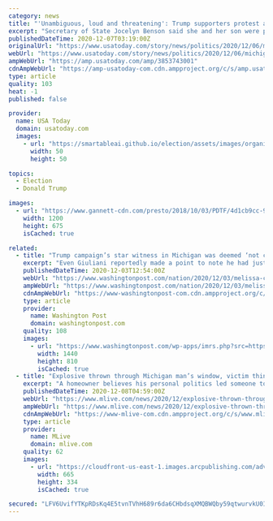 ```yaml
---
category: news
title: "'Unambiguous, loud and threatening': Trump supporters protest at home of Michigan Secretary of State Jocelyn Benson"
excerpt: "Secretary of State Jocelyn Benson said she and her son were preparing to watch a Christmas movie when the protesters showed up outside her home."
publishedDateTime: 2020-12-07T03:19:00Z
originalUrl: "https://www.usatoday.com/story/news/politics/2020/12/06/michigan-secretary-state-jocelyn-benson-protest-home/3853743001/"
webUrl: "https://www.usatoday.com/story/news/politics/2020/12/06/michigan-secretary-state-jocelyn-benson-protest-home/3853743001/"
ampWebUrl: "https://amp.usatoday.com/amp/3853743001"
cdnAmpWebUrl: "https://amp-usatoday-com.cdn.ampproject.org/c/s/amp.usatoday.com/amp/3853743001"
type: article
quality: 103
heat: -1
published: false

provider:
  name: USA Today
  domain: usatoday.com
  images:
    - url: "https://smartableai.github.io/election/assets/images/organizations/usatoday.com-50x50.jpg"
      width: 50
      height: 50

topics:
  - Election
  - Donald Trump

images:
  - url: "https://www.gannett-cdn.com/presto/2018/10/03/PDTF/4d1cb9cc-996c-41ed-827d-f28cb68e9c8b-Jocelyn_Benson2.jpg?auto=webp&crop=3959,2227,x0,y183&format=pjpg&width=1200"
    width: 1200
    height: 675
    isCached: true

related:
  - title: "Trump campaign’s star witness in Michigan was deemed ‘not credible.’ Then, her loud testimony went viral."
    excerpt: "Even Giuliani reportedly made a point to note he had just met Melissa Carone, whose testimony drew comparisons to SNL sketches."
    publishedDateTime: 2020-12-03T12:54:00Z
    webUrl: "https://www.washingtonpost.com/nation/2020/12/03/melissa-carone-michigan-trump-giuliani-election/"
    ampWebUrl: "https://www.washingtonpost.com/nation/2020/12/03/melissa-carone-michigan-trump-giuliani-election/?outputType=amp"
    cdnAmpWebUrl: "https://www-washingtonpost-com.cdn.ampproject.org/c/s/www.washingtonpost.com/nation/2020/12/03/melissa-carone-michigan-trump-giuliani-election/?outputType=amp"
    type: article
    provider:
      name: Washington Post
      domain: washingtonpost.com
    quality: 108
    images:
      - url: "https://www.washingtonpost.com/wp-apps/imrs.php?src=https://arc-anglerfish-washpost-prod-washpost.s3.amazonaws.com/public/3GFSVO5LHZEBNI5TPRFGAOH5QM.png&w=1440"
        width: 1440
        height: 810
        isCached: true
  - title: "Explosive thrown through Michigan man’s window, victim thinks he was targeted over Trump support"
    excerpt: "A homeowner believes his personal politics led someone to throw an explosive through his window Saturday morning, causing extensive damage to his house. According to WDIV Detroit, the homeowner -- who has not been identified for safety reasons -- was upstairs in his home shortly after midnight when he and his girlfriend heard a pair of explosions."
    publishedDateTime: 2020-12-08T04:59:00Z
    webUrl: "https://www.mlive.com/news/2020/12/explosive-thrown-through-michigan-mans-window-victim-thinks-he-was-targeted-over-trump-support.html"
    ampWebUrl: "https://www.mlive.com/news/2020/12/explosive-thrown-through-michigan-mans-window-victim-thinks-he-was-targeted-over-trump-support.html?outputType=amp"
    cdnAmpWebUrl: "https://www-mlive-com.cdn.ampproject.org/c/s/www.mlive.com/news/2020/12/explosive-thrown-through-michigan-mans-window-victim-thinks-he-was-targeted-over-trump-support.html?outputType=amp"
    type: article
    provider:
      name: MLive
      domain: mlive.com
    quality: 62
    images:
      - url: "https://cloudfront-us-east-1.images.arcpublishing.com/advancelocal/7DEQV7NJM5CEVE6NFWCPVNPERI.jpg"
        width: 665
        height: 334
        isCached: true

secured: "LFV6UvifYTKpRDsKq4E5tvnTVhH689r6da6CHbdsqXMQBWQby59qtwurvkU0IQ2eRlGdGNXFr1u8Zo5oY4woIzCPqHfH77JIVyfJDj1Hxf+id+4kMXPnEEfSO1T5SQNwgYp/LTMopTa4jV4dElwEk2meyzkzhv2ird9sA4wNmxQzvsNxqKMjaxvshV+4UXTsYHgVddN1p00kuFNM1HJzAQSvQ0+86Sqlm4+RUOfBHJCWDORT1nFs2N0MeHHXijBR/NpgAi8sOnOkzDdd+KRbmI3LudiMXdGCUzQ5hxap8oWo//Zl0YNKctOMAme5vIrXvP21oDdTkbr4DETxRZElSflhmJfmnab+R7QbISELb+g=;MtTmnVuOl/AqUjRbo4qagQ=="
---
```


